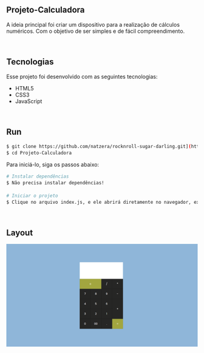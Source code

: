 ## Projeto-Calculadora
A ideia principal foi criar um dispositivo para a realização de cálculos numéricos. Com o objetivo de ser simples e de fácil compreendimento.

<br>

## Tecnologias
Esse projeto foi desenvolvido com as seguintes tecnologias:
- HTML5
- CSS3
- JavaScript

<br>

## Run

```bash
$ git clone https://github.com/natzera/rocknroll-sugar-darling.git](https://github.com/douglasrodrigwes/Projeto-Calculadora.git
$ cd Projeto-Calculadora
```

Para iniciá-lo, siga os passos abaixo:
```bash
# Instalar dependências
$ Não precisa instalar dependências!

# Iniciar o projeto
$ Clique no arquivo index.js, e ele abrirá diretamente no navegador, exibindo o conteúdo do projeto.
```

<br>

## Layout
<p align="center">
  <img src="https://github.com/douglasrodrigwes/Projeto-Calculadora/blob/3f81e88029f3af9d4e9bf96eb4b91bfe38e3dd06/Projeto-Calculadora.png" align="center" />
</p>
